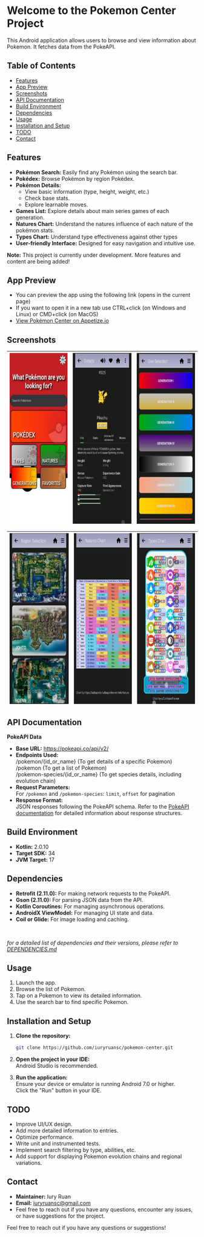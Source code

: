 # Welcome to the Pokemon Center Project

This Android application allows users to browse and view information about Pokemon. It fetches data from the PokeAPI.

## Table of Contents
* [Features](#features)
* [App Preview](#app-preview)
* [Screenshots](#screenshots)
* [API Documentation](#api-documentation)
* [Build Environment](#build-environment)
* [Dependencies](#dependencies)
* [Usage](#usage)
* [Installation and Setup](#installation-and-setup)
* [TODO](#todo)
* [Contact](#contact)

## Features
* **Pokémon Search:** Easily find any Pokémon using the search bar.
* **Pokédex:** Browse Pokémon by region Pokédex.
* **Pokémon Details:**
    * View basic information (type, height, weight, etc.)
    * Check base stats.
    * Explore learnable moves.
* **Games List:** Explore details about main series games of each generation.
* **Natures Chart:** Understand the natures influence of each nature of the pokémon stats.
* **Types Chart:** Understand type effectiveness against other types
* **User-friendly Interface:** Designed for easy navigation and intuitive use.

**Note:** This project is currently under development. More features and content are being added!

## App Preview
* You can preview the app using the following link (opens in the current page)
* If you want to open it in a new tab use CTRL+click (on Windows and Linux) or CMD+click (on MacOS)
* [View Pokémon Center on Appetize.io](https://appetize.io/app/b_opjehbs46jcyxuacfdeoiig4fq)

## Screenshots

| <img src="./app/src/main/assets/screenshots/project_mainview.jpeg" height="450" alt="initial interface screenshot"/> | <img src="./app/src/main/assets/screenshots/project_pokemon_details.jpeg" height="450" alt="pokemon details screenshot"/> | <img src="./app/src/main/assets/screenshots/project_gen_games.jpeg" height="450" alt="games by generation screenshot"/> |
| :---: | :---: | :---: |


| <img src="./app/src/main/assets/screenshots/project_regions.jpeg" height="450" alt="pokedex by regions screenshot"/> | <img src="./app/src/main/assets/screenshots/project_natures_chart.jpeg" height="450" alt="natures chart screenshot"/> | <img src="./app/src/main/assets/screenshots/project_types_chart.jpeg" height="450" alt="types chart screenshot"/> |
|:---:| :---: | :---: |

## API Documentation

**PokeAPI Data**

* **Base URL:** https://pokeapi.co/api/v2/
* **Endpoints Used:**
  <br>/pokemon/{id_or_name} (To get details of a specific Pokemon)
  <br>/pokemon (To get a list of Pokemon)
  <br>/pokemon-species/{id_or_name} (To get species details, including evolution chain) 
  <br>
* **Request Parameters:**
  <br>For `/pokemon` and `/pokemon-species`: `limit`, `offset` for pagination
  <br>
* **Response Format:**
  <br>JSON responses following the PokeAPI schema. Refer to the [PokeAPI documentation](https://pokeapi.co/docs/v2/) for detailed information about response structures.

## Build Environment
* **Kotlin:**  2.0.10
* **Target SDK:**  34
* **JVM Target:**  17

## Dependencies
* **Retrofit (2.11.0):**  For making network requests to the PokeAPI.
* **Gson (2.11.0):**  For parsing JSON data from the API.
* **Kotlin Coroutines:**  For managing asynchronous operations.
* **AndroidX ViewModel:**  For managing UI state and data.
* **Coil or Glide:** For image loading and caching. 
<br>

*for a detailed list of dependencies and their versions, please refer to [DEPENDENCIES.md](docs/DEPENDENCIES.md)*

## Usage

1. Launch the app.
2. Browse the list of Pokemon.
3. Tap on a Pokemon to view its detailed information.
4. Use the search bar to find specific Pokemon.

## Installation and Setup

1. **Clone the repository:**
   ```bash
   git clone https://github.com/iuryruansc/pokemon-center.git

3. **Open the project in your IDE:**
   <br>Android Studio is recommended.

4. **Run the application:**
   <br>Ensure your device or emulator is running Android 7.0 or higher.
   <br>Click the "Run" button in your IDE.

## TODO
* Improve UI/UX design.
* Add more detailed information to entries.
* Optimize performance.
* Write unit and instrumented tests.
* Implement search filtering by type, abilities, etc.
* Add support for displaying Pokemon evolution chains and regional variations.
  
## Contact
* **Maintainer:** Iury Ruan
* **Email:** iuryruansc@gmail.com
* Feel free to reach out if you have any questions, encounter any issues, or have suggestions for the project.

Feel free to reach out if you have any questions or suggestions!
